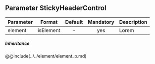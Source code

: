## Parameter StickyHeaderControl
|	Parameter			|			Format			|	Default					|	Mandatory	|	Description				| 
|		---				|			---				|	:---:					|	:---:		|		---					|
|	element	|	<dt>isElement	|	-	|	yes	|	Lorem	|

##### Inheritance
@@include(../../element/element_p.md)